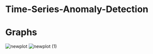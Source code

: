 # Time-Series-Anomaly-Detection
# Graphs

![newplot](https://github.com/user-attachments/assets/202e1098-9364-427f-9dba-ae444e3f5454)
![newplot (1)](https://github.com/user-attachments/assets/6030c22f-a7c0-452c-8609-b0f403d7b579)
